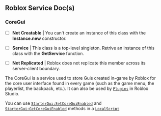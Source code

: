 ## Roblox Service Doc(s)

### CoreGui

- [ ] **Not Creatable** | You can't create an instance of this class with the **Instance.new** constructor.
- [ ] **Service** | This class is a top-level singleton. Retrive an instance of this class with the **GetService** function.
- [ ] **Not Replicated** | Roblox does not replicate this member across its server-client boundary.


The CoreGui is a service used to store
Guis created in-game by Roblox for the
core user interface found in every game
(such as the game menu, the playerlist, the backpack, etc.). It can also be used by
[`Plugins`](https://create.roblox.com/docs/reference/engine/classes/Plugin) in Roblox Studio.


You can use [`StarterGui:SetCoreGuiEnabled`](https://create.roblox.com/docs/reference/engine/classes/StarterGui#SetCoreGuiEnabled) and 
[`StarterGui:GetCoreGuiEnabled`](https://create.roblox.com/docs/reference/engine/classes/StarterGui#GetCoreGuiEnabled)
methods in a [`LocalScript`](https://create.roblox.com/docs/reference/engine/classes/LocalScript)
